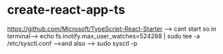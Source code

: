 # create-react-app-ts
https://github.com/Microsoft/TypeScript-React-Starter --> cant start so in terminal--> echo fs.inotify.max_user_watches=524288 | sudo tee -a /etc/sysctl.conf -->and also --> sudo sysctl -p
